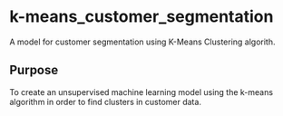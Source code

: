 # k-means_customer_segmentation
A model for customer segmentation using K-Means Clustering algorith.

## Purpose

To create an unsupervised machine learning model using the k-means algorithm in order to find clusters in customer data.
